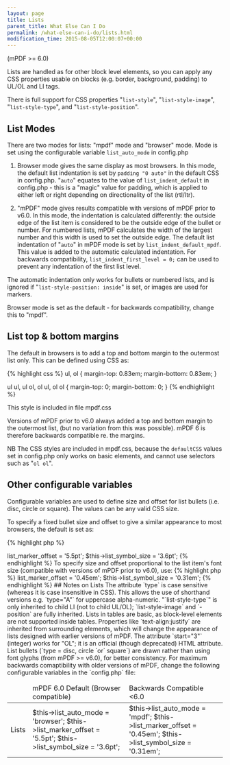 ```yaml
---
layout: page
title: Lists
parent_title: What Else Can I Do
permalink: /what-else-can-i-do/lists.html
modification_time: 2015-08-05T12:00:07+00:00
---
```


(mPDF >= 6.0)

Lists are handled as for other block level elements, so you can apply any CSS properties usable on blocks (e.g. border, 
background, padding) to UL/OL and LI tags.

There is full support for CSS properties "`list-style`", "`list-style-image`", "`list-style-type`", and "`list-style-position`".

## List Modes

There are two modes for lists: "mpdf" mode and "browser" mode. Mode is set using the configurable variable
`list_auto_mode` in <span class="filename">config.php</span>

1) Browser mode gives the same display as most browsers. In this mode, the default list indentation is set by 
`padding "0 auto"` in the default CSS in <span class="filename">config.php</span>. "`auto`" equates to the value of 
`list_indent_default` in <span class="filename">config.php</span> - this is a "magic" value for padding, which is 
applied to either left or right depending on directionality of the list (rtl/ltr).

2) "mPDF" mode gives results compatible with versions of mPDF prior to v6.0. In this mode, the indentation is 
calculated differently: the outside edge of the list item is considered to be the outside edge of the bullet or 
number. For numbered lists, mPDF calculates the width of the largest number and this width is used to set the outside 
edge. The default list indentation of "`auto`" in mPDF mode is set by `list_indent_default_mpdf`. This value is added 
to the automatic calculated indentation. For backwards compatibility, `list_indent_first_level = 0;` can be used to 
prevent any indentation of the first list level.

The automatic indentation only works for bullets or numbered lists, and is ignored if "`list-style-position: inside`" 
is set, or images are used for markers.

Browser mode is set as the default - for backwards compatibility, change this to "mpdf".

## List top &amp; bottom margins

The default in browsers is to add a top and bottom margin to the outermost list only. This can be defined using CSS as:

{% highlight css %}
ul, ol { margin-top: 0.83em; margin-bottom: 0.83em; }

ul ul, ul ol, ol ul, ol ol { margin-top: 0; margin-bottom: 0; }
{% endhighlight %}

This style is included in file <span class="filename">mpdf.css</span>

Versions of mPDF prior to v6.0 always added a top and bottom margin to the outermost list, (but no variation from this 
was possible). mPDF 6 is therefore backwards compatible re. the margins.

NB The CSS styles are included in <span class="filename">mpdf.css</span>, because the `defaultCSS` values set in 
<span class="filename">config.php</span> only works on basic elements, and cannot use selectors such as "`ol ol`".

## Other configurable variables

Configurable variables are used to define size and offset for list bullets (i.e. disc, circle or square). The values 
can be any valid CSS size.

To specify a fixed bullet size and offset to give a similar appearance to most browsers, the default is set as:

<ul> </li>
</ul>

{% highlight php %}
<?php

$this->list_marker_offset = '5.5pt';

$this->list_symbol_size = '3.6pt';
{% endhighlight %}

To specify size and offset proportional to the list item's font size (compatible with versions of mPDF prior to v6.0), use:

{% highlight php %}
<?php

$this->list_marker_offset = '0.45em';

$this->list_symbol_size = '0.31em';
{% endhighlight %}

## Notes on Lists

The attribute `type` is case sensitive (whereas it is case insensitive in CSS). This allows the use of shorthand 
versions e.g. `type="A"` for uppercase alpha-numeric.

"`list-style-type`" is only inherited to child LI (not to child UL/OL); `list-style-image` and `-position` are fully 
inherited.

Lists in tables are basic, as block-level elements are not supported inside tables.

Properties like `text-align:justify` are inherited from surrounding elements, which will change the appearance of
lists designed with earlier versions of mPDF.

The attribute `start="3"` (integer) works for "OL"; it is an official (though deprecated) HTML attribute.

List bullets (`type = disc, circle `or` square`) are drawn rather than using font glyphs (from mPDF >= v6.0), 
for better consistency.

For maximum backwards comaptibility with older versions of mPDF, change the following configurable variables 
in the `config.php` file:

<table class="table"> <thead>
<tr>
<td>

</td>
<td>mPDF 6.0 Default (Browser compatible)

</td>
<td>Backwards Compatible &lt;6.0

</td>
</tr>
</thead> <tbody>
<tr>
<td>Lists</td>
<td>

$this->list_auto_mode = 'browser';

$this->list_marker_offset = '5.5pt';

$this->list_symbol_size = '3.6pt';</td>
<td>

$this->list_auto_mode = 'mpdf';

$this->list_marker_offset = '0.45em';

$this->list_symbol_size = '0.31em';

</td>
</tr>
</tbody> </table>
